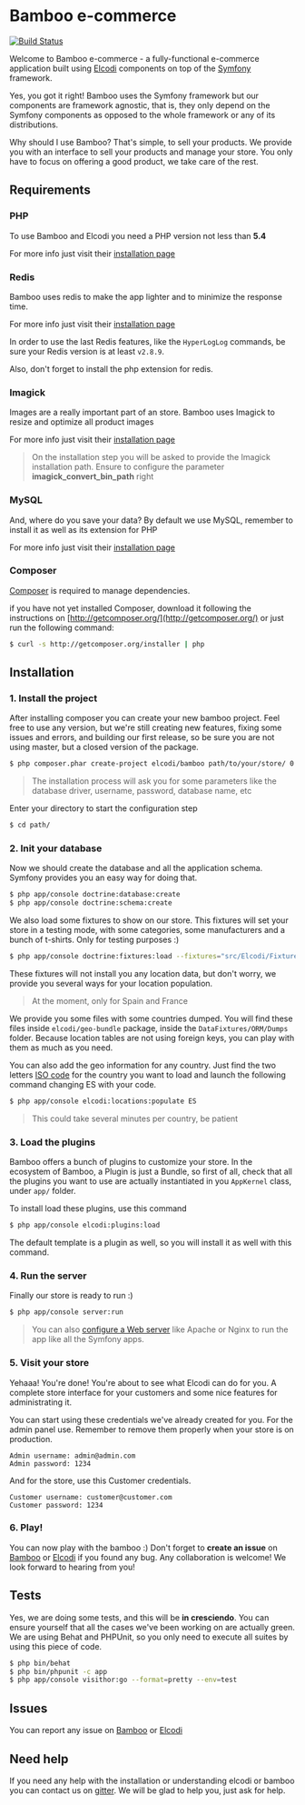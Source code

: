 Bamboo e-commerce
=================

[![Build Status](https://travis-ci.org/elcodi/bamboo.svg?branch=master)](https://travis-ci.org/elcodi/bamboo)

Welcome to Bamboo e-commerce - a fully-functional e-commerce application built
using [Elcodi] components on top of the
[Symfony] framework.

Yes, you got it right! Bamboo uses the Symfony framework but our components are
framework agnostic, that is, they only depend on the Symfony components as opposed to the whole framework or any of its distributions.

Why should I use Bamboo?
That's simple, to sell your products. We provide you with an interface to sell your products and manage
your store. You only have to focus on offering a good product, we take care of
the rest.

## Requirements

### PHP

To use Bamboo and Elcodi you need a PHP version not less than **5.4**

For more info just visit their
[installation page](http://php.net/manual/en/install.php)

### Redis

Bamboo uses redis to make the app lighter and to minimize the response time.

For more info just visit their
[installation page](http://redis.io/topics/quickstart)

In order to use the last Redis features, like the `HyperLogLog` commands, be
sure your Redis version is at least `v2.8.9`.

Also, don't forget to install the php extension for redis.

### Imagick

Images are a really important part of an store. Bamboo uses Imagick to
resize and optimize all product images

For more info just visit their
[installation page](http://php.net/manual/en/imagick.setup.php)

> On the installation step you will be asked to provide the Imagick installation
> path. Ensure to configure the parameter **imagick_convert_bin_path** right

### MySQL

And, where do you save your data? By default we use MySQL, remember to install
it as well as its extension for PHP

For more info just visit their
[installation page](http://dev.mysql.com/doc/refman/5.1/en/installing.html)

### Composer

[Composer] is required to manage dependencies.

if you have not yet installed Composer, download it following the instructions
on [http://getcomposer.org/](http://getcomposer.org/) or just run the following
command:

``` bash
$ curl -s http://getcomposer.org/installer | php
```

## Installation

### 1. Install the project

After installing composer you can create your new bamboo project. Feel free to
use any version, but we're still creating new features, fixing some issues and
errors, and building our first release, so be sure you are not using master, but
a closed version of the package.

``` bash
$ php composer.phar create-project elcodi/bamboo path/to/your/store/ 0.5.*
```

> The installation process will ask you for some parameters like the database
> driver, username, password, database name, etc

Enter your directory to start the configuration step

``` bash
$ cd path/
```

### 2. Init your database

Now we should create the database and all the application schema. Symfony
provides you an easy way for doing that.

``` bash
$ php app/console doctrine:database:create
$ php app/console doctrine:schema:create
```

We also load some fixtures to show on our store. This fixtures will set your
store in a testing mode, with some categories, some manufacturers and a bunch of
t-shirts. Only for testing purposes :)

``` bash
$ php app/console doctrine:fixtures:load --fixtures="src/Elcodi/Fixtures" --no-interaction
```

These fixtures will not install you any location data, but don't worry, we 
provide you several ways for your location population.

> At the moment, only for Spain and France

We provide you some files with some countries dumped. You will find these files
inside `elcodi/geo-bundle` package, inside the `DataFixtures/ORM/Dumps` folder.
Because location tables are not using foreign keys, you can play with them as
much as you need.

You can also add the geo information for any country. Just find the two letters
[ISO code](http://en.wikipedia.org/wiki/ISO_3166-1#Current_codes) for the
country you want to load and launch the following command changing ES with your
code.

``` bash
$ php app/console elcodi:locations:populate ES
```

> This could take several minutes per country, be patient

### 3. Load the plugins

Bamboo offers a bunch of plugins to customize your store. In the ecosystem of
Bamboo, a Plugin is just a Bundle, so first of all, check that all the plugins
you want to use are actually instantiated in you `AppKernel` class, under `app/`
folder.

To install load these plugins, use this command

``` bash
$ php app/console elcodi:plugins:load
```

The default template is a plugin as well, so you will install it as well with
this command.

### 4. Run the server

Finally our store is ready to run :)

``` bash
$ php app/console server:run
```

> You can also [configure a Web server] like Apache or Nginx to run the app like
> all the Symfony apps.

### 5. Visit your store

Yehaaa! You're done! You're about to see what Elcodi can do for you. A complete
store interface for your customers and some nice features for administrating it.

You can start using these credentials we've already created for you. For the
admin panel use. Remember to remove them properly when your store is on 
production.

``` text
Admin username: admin@admin.com
Admin password: 1234
```

And for the store, use this Customer credentials.

``` text
Customer username: customer@customer.com
Customer password: 1234
```

### 6. Play!

You can now play with the bamboo :)
Don't forget to **create an issue** on
[Bamboo](https://github.com/elcodi/bamboo/issues) or
[Elcodi](https://github.com/elcodi/elcodi/issues) if you found any bug.
Any collaboration is welcome! We look forward to hearing from you!

## Tests

Yes, we are doing some tests, and this will be **in cresciendo**. You can ensure
yourself that all the cases we've been working on are actually green. We are
using Behat and PHPUnit, so you only need to execute all suites by using this
piece of code.

``` bash
$ php bin/behat
$ php bin/phpunit -c app
$ php app/console visithor:go --format=pretty --env=test
```

## Issues

You can report any issue on [Bamboo](https://github.com/elcodi/bamboo/issues) or
[Elcodi](https://github.com/elcodi/elcodi/issues)

## Need help

If you need any help with the installation or understanding elcodi or bamboo you
can contact us on [gitter](https://gitter.im/elcodi/elcodi).
We will be glad to help you, just ask for help.

[Composer]: http://getcomposer.org/
[Symfony]: http://symfony.com
[Elcodi]: https://github.com/elcodi/elcodi
[configure a Web server]: http://symfony.com/doc/current/cookbook/configuration/web_server_configuration.html
